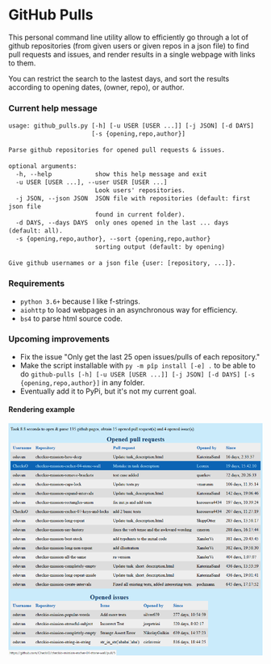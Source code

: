 # GitHub Pulls
This personal command line utility allow to efficiently go through a lot of github repositories (from given users or given repos in a json file) to find pull requests and issues, and render results in a single webpage with links to them.

You can restrict the search to the lastest days, and sort the results according to opening dates, (owner, repo), or author.

### Current help message
```
usage: github_pulls.py [-h] [-u USER [USER ...]] [-j JSON] [-d DAYS]
                       [-s {opening,repo,author}]

Parse github repositories for opened pull requests & issues.

optional arguments:
  -h, --help            show this help message and exit
  -u USER [USER ...], --user USER [USER ...]
                        Look users' repositories.
  -j JSON, --json JSON  JSON file with repositories (default: first json file
                        found in current folder).
  -d DAYS, --days DAYS  only ones opened in the last ... days (default: all).
  -s {opening,repo,author}, --sort {opening,repo,author}
                        sorting output (default: by opening)

Give github usernames or a json file {user: [repository, ...]}.
```

### Requirements
- `python 3.6+` because I like f-strings.
- `aiohttp` to load webpages in an asynchronous way for efficiency.
- `bs4` to parse html source code.

### Upcoming improvements
- Fix the issue "Only get the last 25 open issues/pulls of each repository."
- Make the script installable with `py -m pîp install [-e] .` to be able to do `github-pulls [-h] [-u USER [USER ...]] [-j JSON] [-d DAYS] [-s {opening,repo,author}]` in any folder.
- Eventually add it to PyPi, but it's not my current goal.

#### Rendering example
![Rendering example](rendering_example.png "Rendering example")
